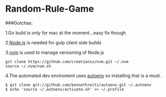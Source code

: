 Random-Rule-Game
================

###Gotchas:

1.Go build is only for mac at the moment...easy fix though

2.[Node.js](http://nodejs.org/) is needed for gulp client side builds

3.[nvm](https://github.com/creationix/nvm) is used to manage versioning of Node.js
```
git clone https://github.com/creationix/nvm.git ~/.nvm
source ~/.nvm/nvm.sh
```

4.The automated dev enviroment uses [autoenv](https://github.com/kennethreitz/autoenv) so installing that is a must. 
```
$ git clone git://github.com/kennethreitz/autoenv.git ~/.autoenv
$ echo 'source ~/.autoenv/activate.sh' >> ~/.profile
```
